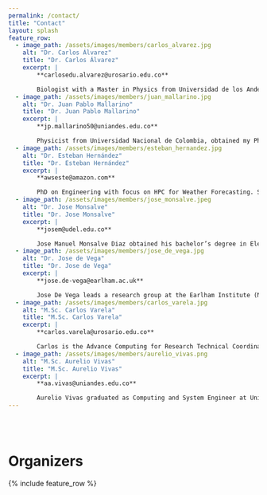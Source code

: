 ```yaml
---
permalink: /contact/
title: "Contact"
layout: splash
feature_row:
  - image_path: /assets/images/members/carlos_alvarez.jpg
    alt: "Dr. Carlos Álvarez"
    title: "Dr. Carlos Álvarez"
    excerpt: |
        **carlosedu.alvarez@urosario.edu.co**

        Biologist with a Master in Physics from Universidad de los Andes. Obtained his Ph.D. in Physics from Université Paris XI developing models on ferrofluids and charged colloids via molecular simulations. He did his post-doctoral stay in the Technische Universität of Berlín, where he worked on numerical simulations of magnetic nano-rods. He has worked with several parallel computing frameworks like OpenMP, MPI and Cuda. Currently, he is a Professor of the School of Engineering, Science and Technology at Universidad del Rosario – Bogotá.
  - image_path: /assets/images/members/juan_mallarino.jpg
    alt: "Dr. Juan Pablo Mallarino"
    title: "Dr. Juan Pablo Mallarino"
    excerpt: |
        **jp.mallarino50@uniandes.edu.co**

        Physicist from Universidad Nacional de Colombia, obtained my Ph.D. in Physics from Universidad de los Andes developing analytic models for stiff rod-like polyelectrolytes through molecular simulations. During my post-doctoral stay in Universidad de los Andes, we revised the Contact Theorem for the Cell Model and Manning condensation phenomenon for the two-dimensional one-component plasma. As of today, I am the HPC Coordinator and Researcher for the School of Sciences in Universidad de los Andes. I have a strong background on theoretical statistical mechanics, programming languages such as C/C++, Python, R and SQL, and Linux administration for cluster environments with application development and deployment.
  - image_path: /assets/images/members/esteban_hernandez.jpg
    alt: "Dr. Esteban Hernández"
    title: "Dr. Esteban Hernández"
    excerpt: |
        **awseste@amazon.com**

        PhD on Engineering with focus on HPC for Weather Forecasting. Senior Software architect with +17 years of experience, my strengths include a deep understanding of availability, performance, security, and capacity planning. I also have a deep understanding of and experience working with Big Data environments using Data Sciences tools and techniques. He has developed generations of high availability architectures based on open source software with JBoss, Glassfish and Apache Tomcat, tuned computing platforms to achieve high processing performance and implemented scientific programs using OpenMP, MPI, CUDA, OpenCL and OpenACC, and other parallel frameworks and languages. Currently working as Senior Big Data Architect on AWS
  - image_path: /assets/images/members/jose_monsalve.jpeg
    alt: "Dr. Jose Monsalve"
    title: "Dr. Jose Monsalve"
    excerpt: |
        **josem@udel.edu.co**

        Jose Manuel Monsalve Diaz obtained his bachelor’s degree in Electrical Engineering from the Pontificia Universidad Javeriana in Bogotá in 2013, and his Master in Electrical and Computer Engineering from the University of Delaware in 2020.  After graduation in 2013, he continued his studies at the University of Delaware where he is currently pursuing his PhD on the area of Parallel Computing Architectures. He is also a graduate researcher in Argonne National Laboratory since 2018. Throughout the years he has worked as a research assistant of the CAPSL research group for Prof Guang. R. Gao, and the CRPL research group for Prof. Sunita Chandrasekaran. His areas of interest are parallel computer architecture design, parallel computer systems and parallel programming models. He has worked on validation and verification of OpenMP target offloading, as well as with OpenACC programming targetting CPU and heterogeneous systems based on GPGPUs. Other projects also involved unconventional Data-flow based programming models and computer architectures such as the Codelet Model developed at the University of Delaware.
  - image_path: /assets/images/members/jose_de_vega.jpg
    alt: "Dr. Jose de Vega"
    title: "Dr. Jose de Vega"
    excerpt: |
        **jose.de-vega@earlham.ac.uk**

        Jose De Vega leads a research group at the Earlham Institute (Norwich, UK) focused on producing and integrating genomic and phenomic data from crops important to global food security. To do this, we collaborate with plant breeders, researchers and gene banks from other British institutes, CGIAR centers, and tropical countries. The Earlham Institute specializes in exploring genome diversity using sequencing technologies and data science in the fields of food security, health, and biodiversity conservation. In a global project with 20 institutions in Colombia and the United Kingdom financed by the British Government to increase human and technological resources for research in Colombia, called GROW Colombia (www.growcolombia.org), our work is to analyze genetic diversity in crops relevant to the Colombian economy.
  - image_path: /assets/images/members/carlos_varela.jpg
    alt: "M.Sc. Carlos Varela"
    title: "M.Sc. Carlos Varela"
    excerpt: |
        **carlos.varela@urosario.edu.co**

        Carlos is the Advance Computing for Research Technical Coordinator at Universidad del Rosario. With a degree in Computer Science from the Industrial University of Santander in Bucaramanga, Colombia and a Master degree in Applied Mathematics and Computer Science from Joseph Fourier University of Grenoble, France. He has worked in the High Performance Computing (HPC) area for nearly 10 years in the research domain as well as the industry. He has worked at different HPC levels ranging from designing and running complex HPC data centers as well as tuning parallel applications running on top of large scale architectures.
  - image_path: /assets/images/members/aurelio_vivas.png
    alt: "M.Sc. Aurelio Vivas"
    title: "M.Sc. Aurelio Vivas"
    excerpt: |
        **aa.vivas@uniandes.edu.co**

        Aurelio Vivas graduated as Computing and System Engineer at Universidad del Valle, in Cali, Colombia. He got a MSc and is currently a PhD student at Universidad de los Andes, in Bogotá, Colombia. Since 2018, he has been a Teaching Assistant with the System and Computing Engineering Department. He has been able to participate in remote sensing, desktop grid computing, and high-performance molecular dynamics projects. His research interests include Programming Languages, Scientific Parallel Computing and Software-defined Infrastructures.     
---
```


<br><br>

# Organizers

{% include feature_row %}


